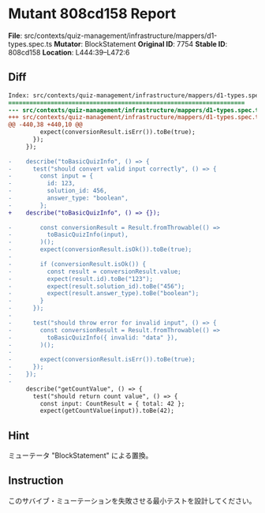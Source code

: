 # Mutant 808cd158 Report

**File**: src/contexts/quiz-management/infrastructure/mappers/d1-types.spec.ts
**Mutator**: BlockStatement
**Original ID**: 7754
**Stable ID**: 808cd158
**Location**: L444:39–L472:6

## Diff

```diff
Index: src/contexts/quiz-management/infrastructure/mappers/d1-types.spec.ts
===================================================================
--- src/contexts/quiz-management/infrastructure/mappers/d1-types.spec.ts	original
+++ src/contexts/quiz-management/infrastructure/mappers/d1-types.spec.ts	mutated #7754
@@ -440,38 +440,10 @@
         expect(conversionResult.isErr()).toBe(true);
       });
     });
 
-    describe("toBasicQuizInfo", () => {
-      test("should convert valid input correctly", () => {
-        const input = {
-          id: 123,
-          solution_id: 456,
-          answer_type: "boolean",
-        };
+    describe("toBasicQuizInfo", () => {});
 
-        const conversionResult = Result.fromThrowable(() =>
-          toBasicQuizInfo(input),
-        )();
-        expect(conversionResult.isOk()).toBe(true);
-
-        if (conversionResult.isOk()) {
-          const result = conversionResult.value;
-          expect(result.id).toBe("123");
-          expect(result.solution_id).toBe("456");
-          expect(result.answer_type).toBe("boolean");
-        }
-      });
-
-      test("should throw error for invalid input", () => {
-        const conversionResult = Result.fromThrowable(() =>
-          toBasicQuizInfo({ invalid: "data" }),
-        )();
-
-        expect(conversionResult.isErr()).toBe(true);
-      });
-    });
-
     describe("getCountValue", () => {
       test("should return count value", () => {
         const input: CountResult = { total: 42 };
         expect(getCountValue(input)).toBe(42);
```

## Hint

ミューテータ "BlockStatement" による置換。

## Instruction

このサバイブ・ミューテーションを失敗させる最小テストを設計してください。
